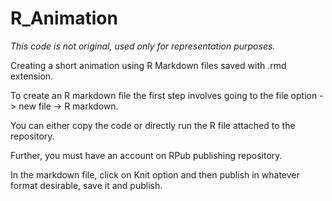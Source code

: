 # R_Animation
*This code is not original, used only for representation purposes.*


Creating a short animation using R Markdown files saved with .rmd extension.


To create an R markdown file the first step involves going to the file option -> new file -> R markdown.

You can either copy the code or directly run the R file attached to the repository.

Further, you must have an account on RPub publishing repository.

In the markdown file, click on Knit option and then publish in whatever format desirable, save it and publish.
